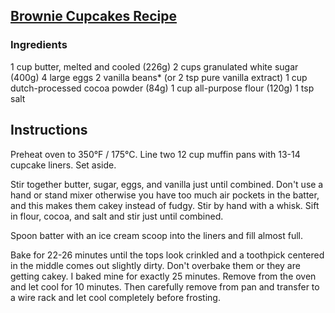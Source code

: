 ## [Brownie Cupcakes Recipe](https://www.alsothecrumbsplease.com/brownie-cupcakes-recipe/)

### Ingredients

1 cup butter, melted and cooled (226g)
2 cups granulated white sugar (400g)
4 large eggs
2 vanilla beans* (or 2 tsp pure vanilla extract)
1 cup dutch-processed cocoa powder (84g)
1 cup all-purpose flour (120g)
1 tsp salt

## Instructions

Preheat oven to 350°F / 175°C. Line two 12 cup muffin pans with 13-14 cupcake liners. Set aside.

Stir together butter, sugar, eggs, and vanilla just until combined. Don't use a hand or stand mixer otherwise you have too much air pockets in the batter, and this makes them cakey instead of fudgy. Stir by hand with a whisk. Sift in flour, cocoa, and salt and stir just until combined.

Spoon batter with an ice cream scoop into the liners and fill almost full.

Bake for 22-26 minutes until the tops look crinkled and a toothpick centered in the middle comes out slightly dirty. Don't overbake them or they are getting cakey. I baked mine for exactly 25 minutes. Remove from the oven and let cool for 10 minutes. Then carefully remove from pan and transfer to a wire rack and let cool completely before frosting.
